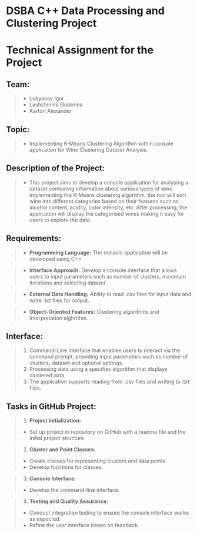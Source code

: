 # **DSBA C++ Data Processing and Clustering Project**

# __Technical Assignment for the Project__


## Team:
> - Lukyanov Igor
> - Lashchinina Ekaterina
> - Karton Alexander

## Topic:
> - Implementing K-Means Clustering Algorithm within console application for Wine Clustering Dataset Analysis. 


## Description of the Project:
> - This project aims to develop a console application for analysing a dataset containing information about various types of wine. Implementing the K-Means clustering algorithm, the tool will sort wine into different categories based on their features such as alcohol content, acidity, color intensity, etc. After processing, the application will display the categorised wines making it easy for users to explore the data.

## Requirements:
> - **Programming Language:**
> The console application will be developed using C++

> - **Interface Approach:**
> Develop a console interface that allows users to input parameters such as number of clusters, maximum iterations and selecting dataset.

> - **External Data Handling:**
> Ability to read .csv files for input data and write .txt files for output.

> - **Object-Oriented Features:**
> Clustering algorithms and Interpretation alghrithm. 


## Interface:
> 1. Command-Line Interface that enables users to interact via the command prompt, providing input parameters such as number of clusters, dataset and optional settings.
> 2. Processing data using a specifies algorithm that displays clustered data.
> 3. The application supports reading from .csv files and writing to .txt files.


## Tasks in GitHub Project:
> 1. **Project Initialization:**
> - Set up project in repository on GitHub with a readme file and the initial project structure.

> 2. **Cluster and Point Classes:**
 > - Create classes for representing clusters and data points.
 > - Develop functions for classes.

> 3. **Console Interface:**
 > - Develop the command-line interface.

> 4. **Testing and Quality Assurance:**
 > - Conduct integration testing to ensure the console interface works as expected.
 > - Refine the user interface based on feedback.
